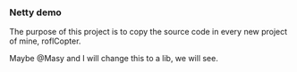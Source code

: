 ### Netty demo

The purpose of this project is to copy the source code in every new project of mine, roflCopter.

Maybe @Masy and I will change this to a lib, we will see.
